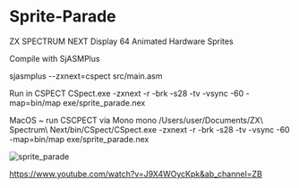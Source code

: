 # Sprite-Parade
ZX SPECTRUM NEXT Display 64 Animated Hardware Sprites

Compile with SjASMPlus

sjasmplus  --zxnext=cspect src/main.asm

Run in CSPECT
CSpect.exe -zxnext -r -brk -s28 -tv -vsync -60 -map=bin/map exe/sprite_parade.nex

MacOS ~ run CSCPECT via Mono
mono /Users/user/Documents/ZX\ Spectrum\ Next/bin/CSpect/CSpect.exe -zxnext -r -brk -s28 -tv -vsync -60 -map=bin/map exe/sprite_parade.nex

![sprite_parade](https://user-images.githubusercontent.com/3781546/233520283-9033dfa5-1b0d-4c99-8426-a1b17206699f.png)

https://www.youtube.com/watch?v=J9X4WOycKpk&ab_channel=ZB
